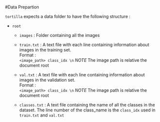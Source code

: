 #Data Prepartion

`tortilla` expects a data folder to have the following structure :

- `root`
  - `images` : Folder containing all the images
  - `train.txt` : A text file with each line containing information about
                  images in the training set.   
                  Format :    
                  `<image_path> class_idx \n`
                  *NOTE* The image path is relative the document root
  - `val.txt` : A text file with each line containing information about
                  images in the validation set.   
                  Format :    
                  `<image_path> class_idx \n`
                  *NOTE* The image path is relative the document root

  - `classes.txt` : A text file containing the name of all the classes in the
                  dataset. The line number of the class_name is the `class_idx`
                  used in `train.txt` and `val.txt`
